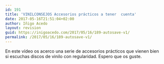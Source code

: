 ```yaml
---
id: 191
title: 'VINILCONSEJOS Accesorios prácticos a tener  cuenta'
date: 2017-05-16T21:51:04+02:00
author: Iñigo Acedo
layout: revision
guid: https://inigoacedo.com/2017/05/16/189-autosave-v1/
permalink: /2017/05/16/189-autosave-v1/
---
```

En este vídeo os acerco una serie de accesorios prácticos que vienen bien si escuchas discos de vinilo con regularidad. Espero que os guste.

<span class="embed-youtube" style="text-align:center; display: block;"></span>